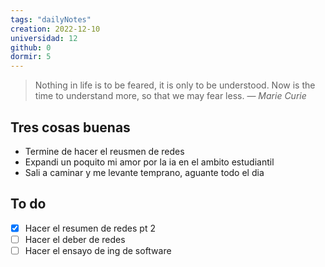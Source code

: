 ```yaml
---
tags: "dailyNotes"
creation: 2022-12-10
universidad: 12
github: 0
dormir: 5
---
```


> Nothing in life is to be feared, it is only to be understood. Now is the time to understand more, so that we may fear less.
> — <cite>Marie Curie</cite>

## Tres cosas buenas 
- Termine de hacer el reusmen de redes
- Expandi un poquito mi amor por la ia en el ambito estudiantil 
- Sali a caminar y me levante temprano, aguante todo el dia 

## To do
- [x] Hacer el resumen de redes pt 2
- [ ] Hacer el deber de redes 
- [ ] Hacer el ensayo de ing de software 

